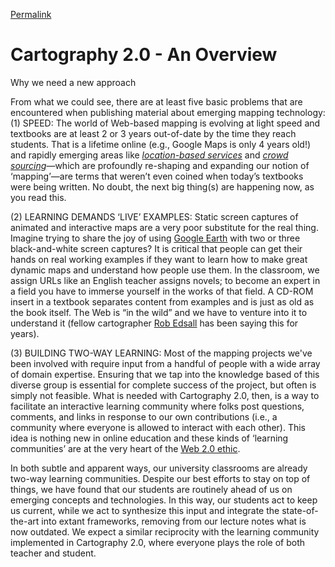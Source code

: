 
[Permalink](http://web.archive.org/web/20110711100646/http://cartography2.org/page4/Purpose.html "Permalink to Cartography 2.0 - An Overview")

# Cartography 2.0 - An Overview

Why we need a new approach  
  
From what we could see, there are at least five basic problems that are encountered when publishing material about emerging mapping technology: 
(1) SPEED: The world of Web-based mapping is evolving at light speed and textbooks are at least 2 or 3 years out-of-date by the time they reach students. That is a lifetime online (e.g., Google Maps is only 4 years old!) and rapidly emerging areas like *[location-based services][1]* and *[crowd sourcing][2]*—which are profoundly re-shaping and expanding our notion of ‘mapping’—are terms that weren’t even coined when today’s textbooks were being written. No doubt, the next big thing(s) are happening now, as you read this.

(2) LEARNING DEMANDS ‘LIVE’ EXAMPLES: Static screen captures of animated and interactive maps are a very poor substitute for the real thing. Imagine trying to share the joy of using [Google Earth][3] with two or three black-and-white screen captures? It is critical that people can get their hands on real working examples if they want to learn how to make great dynamic maps and understand how people use them. In the classroom, we assign URLs like an English teacher assigns novels; to become an expert in a field you have to immerse yourself in the works of that field. A CD-ROM insert in a textbook separates content from examples and is just as old as the book itself. The Web is “in the wild” and we have to venture into it to understand it (fellow cartographer [Rob Edsall][4] has been saying this for years).

(3) BUILDING TWO-WAY LEARNING: Most of the mapping projects we've been involved with require input from a handful of people with a wide array of domain expertise. Ensuring that we tap into the knowledge based of this diverse group is essential for complete success of the project, but often is simply not feasible. What is needed with Cartography 2.0, then, is a way to facilitate an interactive learning community where folks post questions, comments, and links in response to our own contributions (i.e., a community where everyone is allowed to interact with each other). This idea is nothing new in online education and these kinds of ‘learning communities’ are at the very heart of the [Web 2.0 ethic][5]. 

In both subtle and apparent ways, our university classrooms are already two-way learning communities. Despite our best efforts to stay on top of things, we have found that our students are routinely ahead of us on emerging concepts and technologies. In this way, our students act to keep us current, while we act to synthesize this input and integrate the state-of-the-art into extant frameworks, removing from our lecture notes what is now outdated. We expect a similar reciprocity with the learning community implemented in Cartography 2.0, where everyone plays the role of both teacher and student.

 [1]: http://web.archive.org/web/20110711100646/http%3A/en.wikipedia.org/wiki/Location-based_service
 [2]: http://web.archive.org/web/20110711100646/http%3A/en.wikipedia.org/wiki/Crowd_sourcing
 [3]: http://web.archive.org/web/20110711100646/http%3A/earth.google.com/
 [4]: http://web.archive.org/web/20110711100646/https%3A/apps.cla.umn.edu/directory/profiles/edsal001
 [5]: http://web.archive.org/web/20110711100646/http%3A/oreilly.com/web2/archive/what-is-web-20.html  